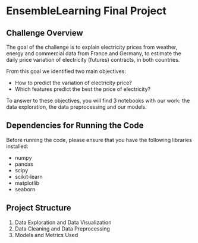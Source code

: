 # EnsembleLearning Final Project

## Challenge Overview
The goal of the challenge is to explain electricity prices from weather, energy and commercial data from France and Germany, to estimate the daily price variation of electricity (futures) contracts, in both countries.

From this goal we identified two main objectives:
- How to predict the variation of electricity price?
- Which features predict the best the price of electricity?

To answer to these objectives, you will find 3 notebooks with our work: the data exploration, the data preprocessing and our models.

## Dependencies for Running the Code
Before running the code, please ensure that you have the following libraries installed:
- numpy
- pandas
- scipy
- scikit-learn
- matplotlib
- seaborn

## Project Structure
1. Data Exploration and Data Visualization
2. Data Cleaning and Data Preprocessing
3. Models and Metrics Used


